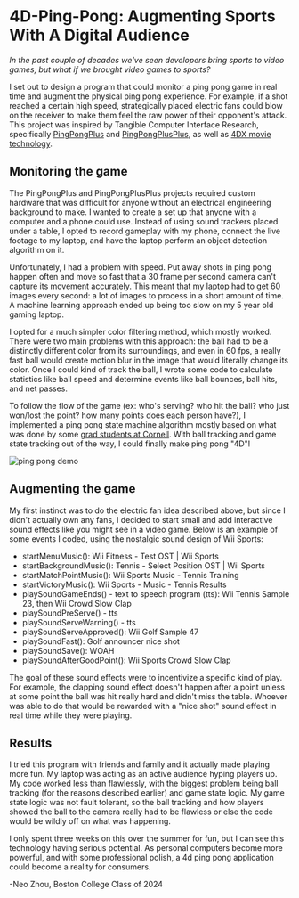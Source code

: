 # 4D-Ping-Pong: Augmenting Sports With A Digital Audience
*In the past couple of decades we've seen developers bring sports to video games, but what if we brought video games to sports?*

I set out to design a program that could monitor a ping pong game in real time and augment the physical ping pong experience. For example, if a shot reached a certain high speed, strategically placed electric fans could blow on the receiver to make them feel the raw power of their opponent's attack. This project was inspired by Tangible Computer Interface Research, specifically [PingPongPlus](https://tangible.media.mit.edu/project/pingpongplus/) and [PingPongPlusPlus](https://tangible.media.mit.edu/project/pingpongplusplus/), as well as [4DX movie technology](https://www.cj4dx.com/aboutus/aboutus.php). 

## Monitoring the game
The PingPongPlus and PingPongPlusPlus projects required custom hardware that was difficult for anyone without an electrical engineering background to make. I wanted to create a set up that anyone with a computer and a phone could use. Instead of using sound trackers placed under a table, I opted to record gameplay with my phone, connect the live footage to my laptop, and have the laptop perform an object detection algorithm on it. 

Unfortunately, I had a problem with speed. Put away shots in ping pong happen often and move so fast that a 30 frame per second camera can't capture its movement accurately. This meant that my laptop had to get 60 images every second: a lot of images to process in a short amount of time. A machine learning approach ended up being too slow on my 5 year old gaming laptop. 

I opted for a much simpler color filtering method, which mostly worked. There were two main problems with this approach: the ball had to be a distinctly different color from its surroundings, and even in 60 fps, a really fast ball would create motion blur in the image that would literally change its color. Once I could kind of track the ball, I wrote some code to calculate statistics like ball speed and determine events like ball bounces, ball hits, and net passes.

To follow the flow of the game (ex: who's serving? who hit the ball? who just won/lost the point? how many points does each person have?), I implemented a ping pong state machine algorithm mostly based on what was done by some [grad students at Cornell](http://people.ece.cornell.edu/land/courses/ece5760/FinalProjects/s2015/ttt/ttt/ttt/index.html). With ball tracking and game state tracking out of the way, I could finally make ping pong "4D"!

![ping pong demo](https://user-images.githubusercontent.com/75145715/217930320-cd5a3613-3a3e-434f-88ac-e7876c0962bf.gif)

## Augmenting the game
My first instinct was to do the electric fan idea described above, but since I didn't actually own any fans, I decided to start small and add interactive sound effects like you might see in a video game. Below is an example of some events I coded, using the nostalgic sound design of Wii Sports:
- startMenuMusic(): Wii Fitness - Test OST | Wii Sports
- startBackgroundMusic(): Tennis - Select Position OST | Wii Sports
- startMatchPointMusic(): Wii Sports Music - Tennis Training
- startVictoryMusic(): Wii Sports - Music - Tennis Results
- playSoundGameEnds() - text to speech program (tts): Wii Tennis Sample 23, then Wii Crowd Slow Clap
- playSoundPreServe() - tts
- playSoundServeWarning() - tts
- playSoundServeApproved(): Wii Golf Sample 47
- playSoundFast(): Golf announcer nice shot
- playSoundSave(): WOAH
- playSoundAfterGoodPoint(): Wii Sports Crowd Slow Clap

The goal of these sound effects were to incentivize a specific kind of play. For example, the clapping sound effect doesn't happen after a point unless at some point the ball was hit really hard and didn't miss the table. Whoever was able to do that would be rewarded with a "nice shot" sound effect in real time while they were playing. 

## Results
I tried this program with friends and family and it actually made playing more fun. My laptop was acting as an active audience hyping players up. My code worked less than flawlessly, with the biggest problem being ball tracking (for the reasons described earlier) and game state logic. My game state logic was not fault tolerant, so the ball tracking and how players showed the ball to the camera really had to be flawless or else the code would be wildly off on what was happening.

I only spent three weeks on this over the summer for fun, but I can see this technology having serious potential. As personal computers become more powerful, and with some professional polish, a 4d ping pong application could become a reality for consumers.

-Neo Zhou, Boston College Class of 2024
